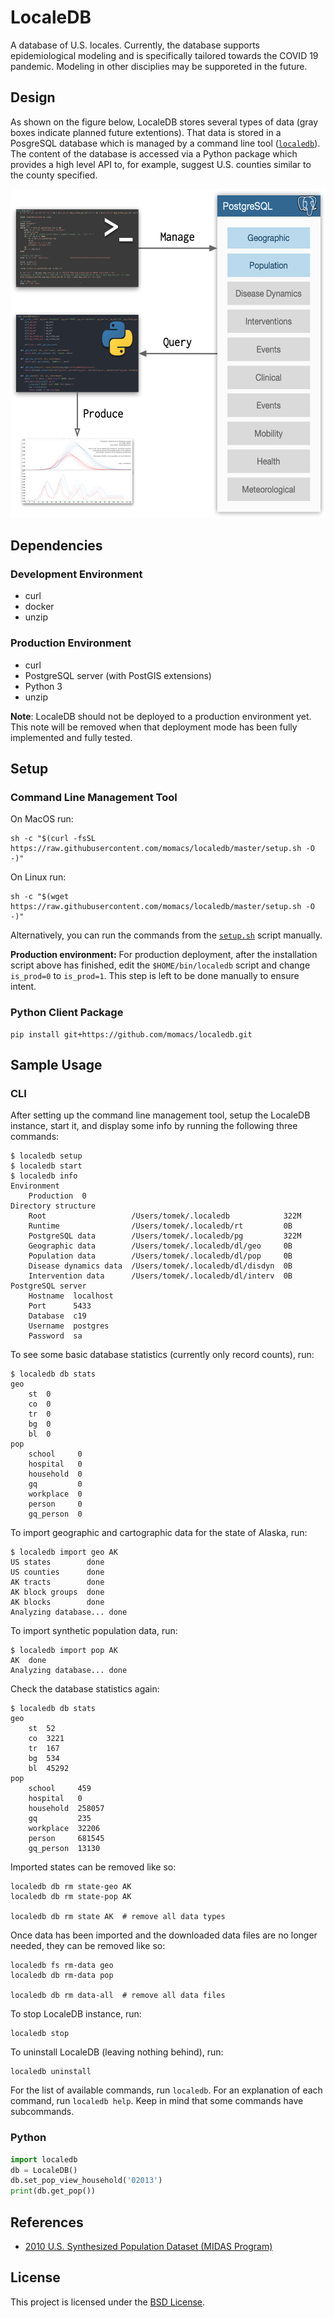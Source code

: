 # LocaleDB

A database of U.S. locales.  Currently, the database supports epidemiological modeling and is specifically tailored towards the COVID 19 pandemic.  Modeling in other disciplies may be supporeted in the future.


## Design

As shown on the figure below, LocaleDB stores several types of data (gray boxes indicate planned future extentions).  That data is stored in a PosgreSQL database which is managed by a command line tool ([`localedb`](localedb)).  The content of the database is accessed via a Python package which provides a high level API to, for example, suggest U.S. counties similar to the county specified.

<center><img height="526" alt="portfolio_view" src="media/design.png" /></center>


## Dependencies

### Development Environment

- curl
- docker
- unzip

### Production Environment

- curl
- PostgreSQL server (with PostGIS extensions)
- Python 3
- unzip

**Note**: LocaleDB should not be deployed to a production environment yet.  This note will be removed when that deployment mode has been fully implemented and fully tested.


## Setup

### Command Line Management Tool

On MacOS run:

```
sh -c "$(curl -fsSL https://raw.githubusercontent.com/momacs/localedb/master/setup.sh -O -)"
```

On Linux run:
```
sh -c "$(wget https://raw.githubusercontent.com/momacs/localedb/master/setup.sh -O -)"
```

Alternatively, you can run the commands from the [`setup.sh`](setup.sh) script manually.

**Production environment:** For production deployment, after the installation script above has finished, edit the `$HOME/bin/localedb` script and change `is_prod=0` to `is_prod=1`.  This step is left to be done manually to ensure intent.

### Python Client Package

```
pip install git+https://github.com/momacs/localedb.git
```


## Sample Usage

### CLI

After setting up the command line management tool, setup the LocaleDB instance, start it, and display some info by running the following three commands:

```
$ localedb setup
$ localedb start
$ localedb info
Environment
    Production  0
Directory structure
    Root                   /Users/tomek/.localedb            322M
    Runtime                /Users/tomek/.localedb/rt         0B
    PostgreSQL data        /Users/tomek/.localedb/pg         322M
    Geographic data        /Users/tomek/.localedb/dl/geo     0B
    Population data        /Users/tomek/.localedb/dl/pop     0B
    Disease dynamics data  /Users/tomek/.localedb/dl/disdyn  0B
    Intervention data      /Users/tomek/.localedb/dl/interv  0B
PostgreSQL server
    Hostname  localhost
    Port      5433
    Database  c19
    Username  postgres
    Password  sa
```

To see some basic database statistics (currently only record counts), run:

```
$ localedb db stats
geo
    st  0
    co  0
    tr  0
    bg  0
    bl  0
pop
    school     0
    hospital   0
    household  0
    gq         0
    workplace  0
    person     0
    gq_person  0
```

To import geographic and cartographic data for the state of Alaska, run:

```
$ localedb import geo AK
US states        done
US counties      done
AK tracts        done
AK block groups  done
AK blocks        done
Analyzing database... done
```

To import synthetic population data, run:

```
$ localedb import pop AK
AK  done
Analyzing database... done
```

Check the database statistics again:

```
$ localedb db stats
geo
    st  52
    co  3221
    tr  167
    bg  534
    bl  45292
pop
    school     459
    hospital   0
    household  258057
    gq         235
    workplace  32206
    person     681545
    gq_person  13130
```

Imported states can be removed like so:

```
localedb db rm state-geo AK
localedb db rm state-pop AK

localedb db rm state AK  # remove all data types
```

Once data has been imported and the downloaded data files are no longer needed, they can be removed like so:

```
localedb fs rm-data geo
localedb db rm-data pop

localedb db rm data-all  # remove all data files
```

To stop LocaleDB instance, run:

```
localedb stop
```

To uninstall LocaleDB (leaving nothing behind), run:

```
localedb uninstall
```

For the list of available commands, run `localedb`.  For an explanation of each command, run `localedb help`.  Keep in mind that some commands have subcommands.

### Python

```python
import localedb
db = LocaleDB()
db.set_pop_view_household('02013')
print(db.get_pop())
```


## References

- [2010 U.S. Synthesized Population Dataset (MIDAS Program)](https://gitlab.com/momacs/dataset-pop-us-2010-midas)


## License
This project is licensed under the [BSD License](LICENSE.md).

